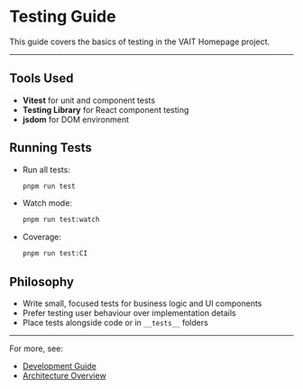 # Testing Guide

This guide covers the basics of testing in the VAIT Homepage project.

---

## Tools Used
- **Vitest** for unit and component tests
- **Testing Library** for React component testing
- **jsdom** for DOM environment

## Running Tests
- Run all tests:
  ```sh
  pnpm run test
  ```
- Watch mode:
  ```sh
  pnpm run test:watch
  ```
- Coverage:
  ```sh
  pnpm run test:CI
  ```

## Philosophy
- Write small, focused tests for business logic and UI components
- Prefer testing user behaviour over implementation details
- Place tests alongside code or in `__tests__` folders

---

For more, see:
- [Development Guide](./development.md)
- [Architecture Overview](./architecture.md)
